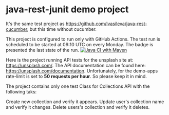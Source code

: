 # java-rest-junit demo project

It's the same test project as https://github.com/lvasileva/java-rest-cucumber, but this time without cucumber.

This project is configured to run only with GitHub Actions. The test run is scheduled to be started at 09:10 UTC on every Monday. The badge is presented the last state of the run. [![Java CI with Maven](https://github.com/lvasileva/java-rest-junit/actions/workflows/maven.yml/badge.svg?branch=main)](https://github.com/lvasileva/java-rest-junit/actions/workflows/maven.yml)

Here is the project running API tests for the unsplash site at: https://unsplash.com/. The API documentation can be found here: https://unsplash.com/documentation. Unfortunately, for the demo-apps rate-limit is set to **50 requests per hour**. So please keep it in mind.

The project contains only one test Class for Collections API with the following taks:

Create new collection and verify it appears.
Update user's collection name and verify it changes.
Delete users's collection and verify it deletes.
